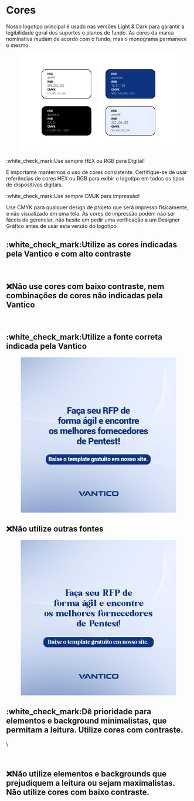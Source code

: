 # Cores

Nosso logotipo principal é usado nas versões Light & Dark para garantir a legibilidade geral dos suportes e planos de fundo. As cores da marca nominativa mudam de acordo com o fundo, mas o monograma permanece o mesmo.



<figure><img src="../../.gitbook/assets/paleta de cores (1).png" alt=""><figcaption></figcaption></figure>



:white\_check\_mark:Use sempre HEX ou RGB para Digital!

É importante mantermos o uso de cores consistente. Certifique-se de usar referências de cores HEX ou RGB para exibir o logotipo em todos os tipos de dispositivos digitais.

:white\_check\_mark:Use sempre CMJK para impressão!

Use CMYK para qualquer design de projeto que será impresso fisicamente, e não visualizado em uma tela. As cores de impressão podem não ser fáceis de gerenciar, não hesite em pedir uma verificação a um Designer Gráfico antes de usar esta versão do logotipo.



## :white\_check\_mark:Utilize as cores indicadas pela Vantico e com alto contraste

<figure><img src="../../.gitbook/assets/vantico-post-grandes-violações (1).png" alt=""><figcaption></figcaption></figure>

## :x:Não use cores com baixo contraste, nem combinações de cores não indicadas pela Vantico

<figure><img src="../../.gitbook/assets/vantico-post-grandes-violações-errado.png" alt=""><figcaption></figcaption></figure>

## :white\_check\_mark:Utilize a fonte correta indicada pela Vantico

<figure><img src="../../.gitbook/assets/post-vantico-rfp (2).png" alt=""><figcaption></figcaption></figure>

## :x:Não utilize outras fontes

<figure><img src="../../.gitbook/assets/post-vantico-rfp-errado (2).png" alt=""><figcaption></figcaption></figure>

## :white\_check\_mark:Dê prioridade para elementos e background minimalistas, que permitam a leitura. Utilize cores com contraste.

\


<figure><img src="../../.gitbook/assets/vantico-post-segurança-de-aplicações (2) (2).png" alt=""><figcaption></figcaption></figure>

## :x:Não utilize elementos e backgrounds que prejudiquem a leitura ou sejam maximalistas. Não utilize cores com baixo contraste.

<figure><img src="../../.gitbook/assets/vantico-post-segurança-de-aplicações-errado (1).png" alt=""><figcaption></figcaption></figure>
